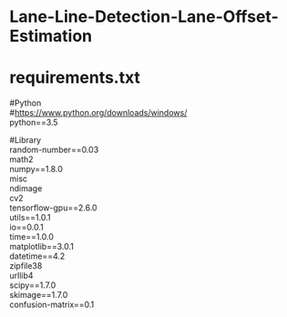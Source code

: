 # Lane-Line-Detection-Lane-Offset-Estimation

# requirements.txt 
#Python  
#https://www.python.org/downloads/windows/  
python==3.5  

#Library  
random-number==0.03  
math2  
numpy==1.8.0  
misc  
ndimage  
cv2  
tensorflow-gpu==2.6.0  
utils==1.0.1  
io==0.0.1  
time==1.0.0  
matplotlib==3.0.1  
datetime==4.2  
zipfile38  
urllib4  
scipy==1.7.0  
skimage==1.7.0  
confusion-matrix==0.1  

